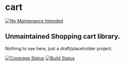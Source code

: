 # cart

[![No Maintenance Intended](http://unmaintained.tech/badge.svg)](http://unmaintained.tech/)

## Unmaintained Shopping cart library.

Nothing to see here, just a draft/placeholder project.

[![Coverage Status](https://coveralls.io/repos/github/fczuardi/cart/badge.svg?branch=master)](https://coveralls.io/github/fczuardi/cart?branch=master)
[![Build Status](https://travis-ci.org/fczuardi/cart.svg?branch=master)](https://travis-ci.org/fczuardi/cart)
